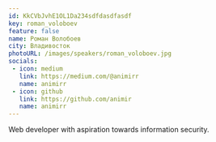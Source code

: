 ```yaml
---
id: KkCVbJvhE1OL1Da234sdfdasdfasdf
key: roman_voloboev
feature: false
name: Роман Волобоев
city: Владивосток
photoURL: /images/speakers/roman_voloboev.jpg
socials:
 - icon: medium 
   link: https://medium.com/@animirr
   name: animirr
 - icon: github
   link: https://github.com/animir
   name: animirr
---
```


Web developer with aspiration towards information security.



